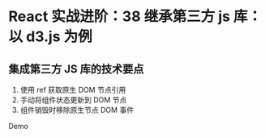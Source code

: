 # React 实战进阶：38 继承第三方 js 库：以 d3.js 为例


## 集成第三方 JS 库的技术要点

1. 使用 ref 获取原生 DOM 节点引用
2. 手动将组件状态更新到 DOM 节点
3. 组件销毁时移除原生节点 DOM 事件


Demo
